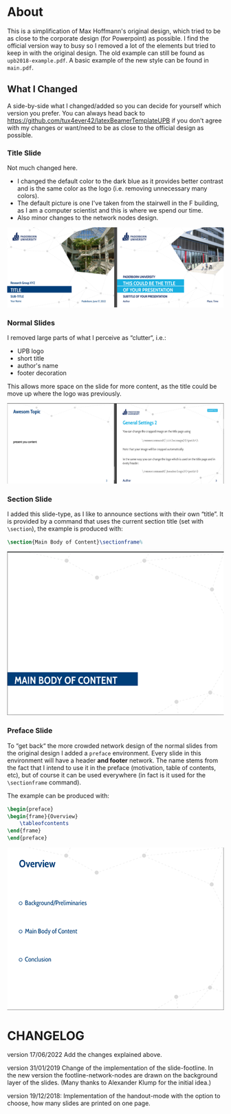# About

This is a simplification of Max Hoffmann's original design, which tried to be as close to the corporate design (for Powerpoint) as possible.
I find the official version way to busy so I removed a lot of the elements but tried to keep in with the original design.
The old example can still be found as `upb2018-example.pdf`.
A basic example of the new style can be found in `main.pdf`.

## What I Changed

A side-by-side what I changed/added so you can decide for yourself which version you prefer.
You can always head back to <https://github.com/tux4ever42/latexBeamerTemplateUPB> if you don't agree with my changes or want/need to be as close to the official design as possible.

### Title Slide

Not much changed here.

- I changed the default color to the dark blue as it provides better contrast and is the same color as the logo (i.e. removing unnecessary many colors).
- The default picture is one I've taken from the stairwell in the F building, as I am a computer scientist and this is where we spend our time.
- Also minor changes to the network nodes design.

![Title Slide](readme-pictures/titlepage.png)

### Normal Slides

I removed large parts of what I perceive as “clutter“, i.e.:

- UPB logo
- short title
- author's name
- footer decoration

This allows more space on the slide for more content, as the title could be move up where the logo was previously.

![Normal Slide](readme-pictures/default-slide.png)

### Section Slide

I added this slide-type, as I like to announce sections with their own “title”.
It is provided by a command that uses the current section title (set with `\section`), the example is produced with:

```tex
\section{Main Body of Content}\sectionframe%
```

![Section Title](readme-pictures/section-heading.png)

### Preface Slide

To “get back“ the more crowded network design of the normal slides from the original design I added a `preface` environment.
Every slide in this environment will have a header **and footer** network.
The name stems from the fact that I intend to use it in the preface (motivation, table of contents, etc), but of course it can be used everywhere (in fact is it used for the `\sectionframe` command).

The example can be produced with:
```tex
\begin{preface}
\begin{frame}{Overview}
    \tableofcontents
\end{frame}
\end{preface}
```

![Preface Environment](readme-pictures/preface.png)

# CHANGELOG

version 17/06/2022
	Add the changes explained above.

version 31/01/2019
	Change of the implementation of the slide-footline. In the new
	version the footline-network-nodes are drawn on the background layer
	of the slides. (Many thanks to Alexander Klump for the initial idea.)

version 19/12/2018:
	Implementation of the handout-mode with the option to choose, how many
	slides are printed on one page.
